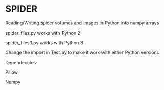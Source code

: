 # SPIDER
Reading/Writing spider volumes and images in Python into numpy arrays

spider_files.py works with Python 2

spider_files3.py works with Python 3

Change the import in Test.py to make it work with either Python versions

Dependencies:

Pillow

Numpy
